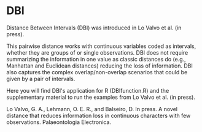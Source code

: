 # DBI
Distance Between Intervals (DBI) was introduced in Lo Valvo et al. (in press).

This pairwise distance works with continuous variables coded as intervals, whether they are groups of or single observations. DBI does not require summarizing the information in one value as classic distances do (e.g., Manhattan and Euclidean distances) reducing the loss of information. DBI also captures the complex overlap/non-overlap scenarios that could be given by a pair of intervals.

Here you will find DBI's application for R (DBIfunction.R) and the supplementary material to run the examples from Lo Valvo et al. (in press).

Lo Valvo, G. A., Lehmann, O. E. R., and Balseiro, D. In press. A novel distance that reduces information loss in continuous characters with few observations. Palaeontologia Electronica.
